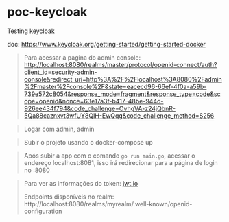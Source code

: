 # poc-keycloak
Testing keycloak

doc:
https://www.keycloak.org/getting-started/getting-started-docker

> Para acessar a pagina do admin console: [http://localhost:8080/realms/master/protocol/openid-connect/auth?client_id=security-admin-console&redirect_uri=http%3A%2F%2Flocalhost%3A8080%2Fadmin%2Fmaster%2Fconsole%2F&state=eacecd96-66ef-4f0a-a59b-739e572c8054&response_mode=fragment&response_type=code&scope=openid&nonce=63e17a3f-b417-48be-944d-926ee434f794&code_challenge=OvhgVA-z24jQbnR-5Qa88caznxvt3wfUY8QIH-EwQqg&code_challenge_method=S256 ](http://localhost:8080/admin/)

> Logar com admin, admin

> Subir o projeto usando o docker-compose up

> Após subir a app com o comando ```go run main.go```, acessar o endereço localhost:8081, isso irá redirecionar para a página de login no :8080

> Para ver as informações do token: [jwt.io](https://jwt.io/)
>
> Endpoints disponíveis no realm: http://localhost:8080/realms/myrealm/.well-known/openid-configuration